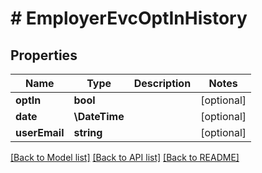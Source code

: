 # # EmployerEvcOptInHistory

## Properties

Name | Type | Description | Notes
------------ | ------------- | ------------- | -------------
**optIn** | **bool** |  | [optional]
**date** | **\DateTime** |  | [optional]
**userEmail** | **string** |  | [optional]

[[Back to Model list]](../../README.md#models) [[Back to API list]](../../README.md#endpoints) [[Back to README]](../../README.md)
